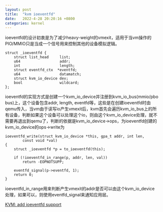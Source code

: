 ```yaml
---
layout: post
title:  "kvm ioeventfd"
date:   2022-4-28 20:20:16 +0800
categories: kernel
---
```


ioeventfd的设计初衷是为了减少heavy-weight的vmexit，适用于当vm操作的PIO/MMIO只是当成一个信号用来控制其他的设备模拟逻辑。

```
struct _ioeventfd {
    struct list_head     list;
    u64                  addr;
    int                  length;
    struct eventfd_ctx  *eventfd;
    u64                  datamatch;
    struct kvm_io_device dev;
    bool                 wildcard;
};
```

ioeventfd的实现方式是创建一个kvm_io_device并注册到kvm_io_bus(mmio/pbo bus)上，这个设备包含addr, length, eventfd等，这些是在创建ioeventfd时由qemu传入，当vm由于读写io产生vmexit后，kvm首先会遍历kvm_io_bus上的所有设备，判断如果这个设备可以处理这个io，则由这个kvm_io_device处理，就不需要再退出到qemu了，判断的依据是kvm_io_device->ops，为ioeventfd创建的kvm_io_device的ops->write为
```
ioeventfd_write(struct kvm_io_device *this, gpa_t addr, int len,
        const void *val)
{
    struct _ioeventfd *p = to_ioeventfd(this);

    if (!ioeventfd_in_range(p, addr, len, val))
        return -EOPNOTSUPP;   

    eventfd_signal(p->eventfd, 1); 
    return 0;
}
```
ioeventfd_in_range用来判断产生vmexit的addr是否可以由这个kvm_io_device处理，如果可以，则使用eventfd_signal来通知应用层。

[KVM: add ioeventfd support](https://git.kernel.org/pub/scm/linux/kernel/git/torvalds/linux.git/commit/?id=d34e6b175e61821026893ec5298cc8e7558df43a)